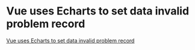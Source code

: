 # Vue uses Echarts to set data invalid problem record
[Vue uses Echarts to set data invalid problem record](https://aiwithcloud.com/2022/09/16/vue_uses_echarts_to_set_data_invalid_problem_record/)